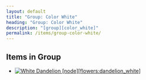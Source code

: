 ```yaml
---
layout: default
title: "Group: Color White"
heading: "Group: Color White"
description: "[group][color_white]"
permalink: /items/group-color-white/
---
```



## Items in Group

<ul class="list-items clearfix">
    <li><a href="{{site.baseurl}}/items/flowers-dandelion-white/"><img src="{{site.baseurl}}/assets/img/items/itemcubes/flowers_dandelion_white.png" data-toggle="tooltip" title="White Dandelion [node][flowers:dandelion_white]"></a></li>
</ul>
